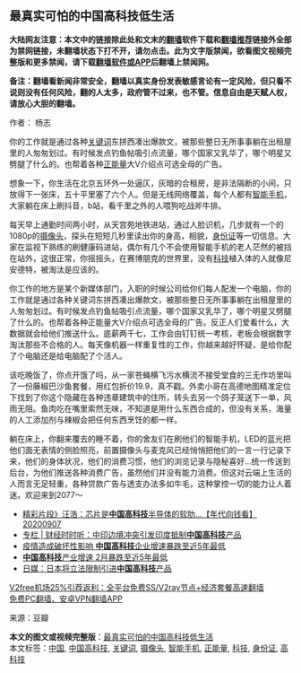  <h2>最真实可怕的中国高科技低生活</h2> <p class="notice"><b>大陆网友注意：本文中的链接除此处和文末的<a href="https://github.com/bannedbook/fanqiang" >翻墙</a>软件下载和<a href="https://github.com/killgcd/justmysocks/blob/master/README.md">翻墙推荐</a>链接外全部为禁网链接，未翻墙状态下打不开，请勿点击。此为文字版禁闻，欲看图文视频完整版和更多禁闻，请下载<a href="https://github.com/bannedbook/fanqiang">翻墙软件或APP</a>后翻墙上禁闻网。</p><p>备注：翻墙看新闻非常安全，翻墙以真实身份发表敏感言论有一定风险，但只看不说则没有任何风险，翻的人太多，政府管不过来，也不管。信息自由是天赋人权，请放心大胆的翻墙。</b></p>  <div class="entry"> <p>作者： 杨志</p> <p id="summary">你的工作就是通过各种<a href="https://www.bannedbook.org/bnews/tag/%e5%85%b3%e9%94%ae%e8%af%8d/" class="st_tag internal_tag" rel="tag" title="标签 关键词 下的日志">关键词</a>东拼西凑出爆款文，被那些整日无所事事躺在出租屋里的人匆匆划过。有时候发点钓鱼帖吸引点流量，哪个国家又乳华了，哪个明星又劈腿了什么的。也帮着各种<a href="https://www.bannedbook.org/bnews/tag/%e6%ad%a3%e8%83%bd%e9%87%8f/" class="st_tag internal_tag" rel="tag" title="标签 正能量 下的日志">正能量</a>大V介绍点可选全母的广告。</p>  <p id="conimg">想象一下，你生活在北京五环外一处逼仄，灰暗的合租房，是非法隔断的小间，只放得下一张床，五十平里塞了六个人。但是无线网络覆盖，每个人都有<a href="https://www.bannedbook.org/bnews/tag/%e6%99%ba%e8%83%bd%e6%89%8b%e6%9c%ba/" class="st_tag internal_tag" rel="tag" title="标签 智能手机 下的日志">智能手机</a>，大家躺在床上刷抖音，b站，看千里之外的人喂狗吃战斧牛排。</p> <p>每天早上通勤时间两小时，从天宫苑地铁进站，通过人脸识机，几步就有一个的1080p的<a href="https://www.bannedbook.org/bnews/tag/%E6%91%84%E5%83%8F%E5%A4%B4/" class="st_tag internal_tag" rel="tag" title="标签 摄像头 下的日志">摄像头</a>，探头在短短几秒里读出你的身高，相貌，<a href="https://www.bannedbook.org/bnews/tag/%e8%ba%ab%e4%bb%bd%e8%af%81/" class="st_tag internal_tag" rel="tag" title="标签 身份证 下的日志">身份证</a>等一切信息。大家在监视下熟练的刷健康码进站，偶尔有几个不会使用智能手机的老人茫然的被挡在站外，这很正常，你摇摇头，在赛博朋克的世界里，没有<a href="https://www.bannedbook.org/bnews/tag/%E7%A7%91%E6%8A%80/" class="st_tag internal_tag" rel="tag" title="标签 科技 下的日志">科技</a>植入体的人就像尼安德特，被淘汰是应该的。</p>  <p>你工作的地方是某个新媒体部门，入职的时候公司给你们每人配发一个电脑，你的工作就是通过各种关键词东拼西凑出爆款文，被那些整日无所事事躺在出租屋里的人匆匆划过。有时候发点钓鱼帖吸引点流量，哪个国家又乳华了，哪个明星又劈腿了什么的。也帮着各种正能量大V介绍点可选全母的广告。反正人们爱看什么，大数据就会给他们推送什么。底薪两千七，工作会由钉钉统一考核，老板会根据数字淘汰那些不合格的人。每天像机器一样重复性的工作，你越来越好怀疑，是给你配了个电脑还是给电脑配了个活人。</p> <p>该吃晚饭了，你点开饿了吗，从一家苍蝇横飞污水横流不接受堂食的三无作坊里叫了一份藤椒巴沙鱼套餐，用红包折价19.9，真不戳。外卖小哥在高德地图精准定位下找到了你这个隐藏在各种违章建筑中的住所，转头去另一个鸽子笼送下一单，风雨无阻。鱼肉吃在嘴里索然无味，不知道是用什么东西合成的，但没有关系，海量的人工添加剂与辣椒会把任何东西烹饪的都一样。</p>  <p>躺在床上，你翻来覆去的睡不着，你的舍友们在刷他们的智能手机，LED的蓝光把他们面无表情的侧脸照亮，前置摄像头与麦克风已经悄悄把他们的一言一行记录下来，他们的身体状况，他们的消费习惯，他们的浏览记录与隐秘喜好…统一传送到后台，为他们推送各种消费广告，虽然他们并没有能力消费。但这对云端上生活的人而言无足轻重，各种贷款广告与透支办法多如牛毛，这种掌控一切的能力让人着迷。欢迎来到2077～</p> <ul class='op-related-articles' title='相关阅读'> <li><a href='https://www.bannedbook.org/bnews/taiwannews/20200907/1392521.html' target='_blank'>精彩片段》汪浩：芯片是<b>中国高科技</b>半导体的软肋...【年代向钱看】20200907</a></li> <li><a href='https://www.bannedbook.org/bnews/ssgc/20200627/1351114.html' target='_blank'>专栏 | 财经时时听：中印边境冲突引发印度抵制<b>中国高科技</b>产品</a></li> <li><a href='https://www.bannedbook.org/bnews/comments/20200222/1281436.html' target='_blank'>疫情造成破坏性影响 <b>中国高科技</b>企业增速暴跌至近5年最低</a></li> <li><a href='https://www.bannedbook.org/bnews/topimagenews/20200222/1281276.html' target='_blank'><b>中国高科技</b>产业增速 2月暴跌至近5年最低</a></li> <li><a href='https://www.bannedbook.org/bnews/baitai/20200102/1252277.html' target='_blank'>日媒：日本将立法限制引进<b>中国高科技</b>产品</a></li> </ul> <p class="texttj"> <a href="https://github.com/bannedbook/fanqiang/wiki/V2ray%E6%9C%BA%E5%9C%BA" target="_blank">V2free机场25%引荐返利：全平台免费SS/V2ray节点+经济套餐高速翻墙</a><br/> <a href="https://github.com/bannedbook/fanqiang/wiki/%E7%A6%81%E9%97%BB%E7%BD%91%E5%AE%89%E5%8D%93%E7%BF%BB%E5%A2%99%E6%96%B0%E9%97%BBAPP" target="_blank">免费PC翻墙、安卓VPN翻墙APP</a></p><p> 来源：豆瓣 </p><a name='sharetosocial'></a>       <div><b>本文的图文或视频完整版</b>：<a href='https://www.bannedbook.org/bnews/comments/20201231/1458401.html'>最真实可怕的中国高科技低生活</a></div>  </div><!--END ENTRY--> <div class="postfooter"> <div>本文标签：<a href="https://www.bannedbook.org/bnews/tag/%E4%B8%AD%E5%9B%BD/" rel="tag">中国</a>, <a href="https://www.bannedbook.org/bnews/tag/%E4%B8%AD%E5%9B%BD%E9%AB%98%E7%A7%91%E6%8A%80/" rel="tag">中国高科技</a>, <a href="https://www.bannedbook.org/bnews/tag/%e5%85%b3%e9%94%ae%e8%af%8d/" rel="tag">关键词</a>, <a href="https://www.bannedbook.org/bnews/tag/%E6%91%84%E5%83%8F%E5%A4%B4/" rel="tag">摄像头</a>, <a href="https://www.bannedbook.org/bnews/tag/%e6%99%ba%e8%83%bd%e6%89%8b%e6%9c%ba/" rel="tag">智能手机</a>, <a href="https://www.bannedbook.org/bnews/tag/%e6%ad%a3%e8%83%bd%e9%87%8f/" rel="tag">正能量</a>, <a href="https://www.bannedbook.org/bnews/tag/%E7%A7%91%E6%8A%80/" rel="tag">科技</a>, <a href="https://www.bannedbook.org/bnews/tag/%e8%ba%ab%e4%bb%bd%e8%af%81/" rel="tag">身份证</a>, <a href="https://www.bannedbook.org/bnews/tag/%e9%ab%98%e7%a7%91%e6%8a%80/" rel="tag">高科技</a></div>  </div><!--END POSTFOOTER--> 